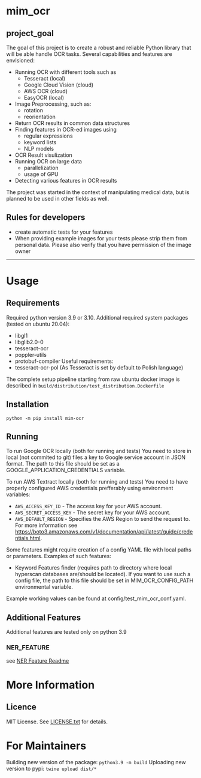 # mim_ocr

## project_goal

The goal of this project is to create a robust and reliable Python library that will be able handle OCR tasks. Several capabilities and features are envisioned:
- Running OCR with different tools such as
  - Tesseract (local)
  - Google Cloud Vision (cloud)
  - AWS OCR (cloud)
  - EasyOCR (local)
- Image Preprocessing, such as:
  - rotation
  - reorientation
- Return OCR results in common data structures
- Finding features in OCR-ed images using
  - regular expressions
  - keyword lists
  - NLP models
- OCR Result visulization
- Running OCR on large data
  - parallelization
  - usage of GPU
- Detecting various features in OCR results

The project was started in the context of manipulating medical data, but is planned to be used in other fields as well.

## Rules for developers

- create automatic tests for your features
- When providing example images for your tests please strip them from personal data. Please also verify that you have permission of the image owner 

***

# Usage

## Requirements
  Required python version 3.9 or 3.10.
  Additional required system packages (tested on ubuntu 20.04):
  - libgl1 
  - libglib2.0-0 
  - tesseract-ocr
  - poppler-utils
  - protobuf-compiler
  Useful requirements:
  - tesseract-ocr-pol (As Tesseract is set by default to Polish language)

The complete setup pipeline starting from raw ubuntu docker image is described in `build/distribution/test_distribution.Dockerfile`

## Installation
  `python -m pip install mim-ocr`

## Running
To run Google OCR locally (both for running and tests) You need to store in local (not commited to git) files a key 
to Google service account in JSON format. The path to this file should be set as a 
GOOGLE_APPLICATION_CREDENTIALS variable.

To run AWS Textract locally (both for running and tests) You need to have properly configured AWS credentials prefferably using environment variables:
* `AWS_ACCESS_KEY_ID` - The access key for your AWS account.
* `AWS_SECRET_ACCESS_KEY` - The secret key for your AWS account.
* `AWS_DEFAULT_REGION` - Specifies the AWS Region to send the request to.
For more information see https://boto3.amazonaws.com/v1/documentation/api/latest/guide/credentials.html.

Some features might require creation of a config YAML file with local paths or parameters. Examples of such features:
* Keyword Features finder (requires path to directory where local hyperscan databases are/should be located).
If you want to use such a config file, the path to this file should be set in MIM_OCR_CONFIG_PATH environmental variable.

Example working values can be found at config/test_mim_ocr_conf.yaml.

## Additional Features

Additional features are tested only on python 3.9

### NER_FEATURE

see [NER Feature Readme](docs/ner_feature.md)

# More Information

## Licence
MIT License. See [LICENSE.txt](LICENSE.txt) for details.

# For Maintainers
Building new version of the package: `python3.9 -m build`
Uploading new version to pypi: `twine upload dist/*`